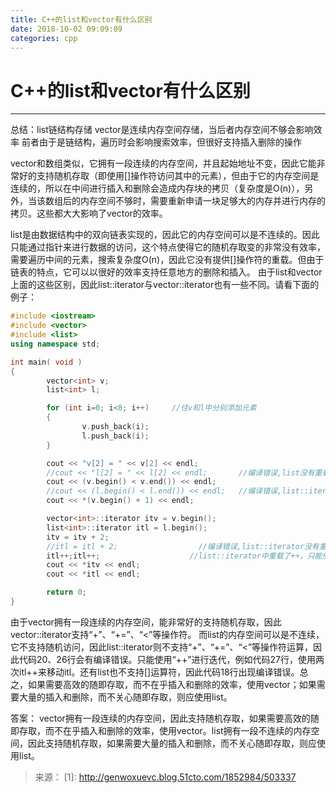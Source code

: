 ```yaml
---
title: C++的list和vector有什么区别
date: 2018-10-02 09:09:09
categories: cpp
---
```

# C++的list和vector有什么区别

---



总结：list链结构存储 vector是连续内存空间存储，当后者内存空间不够会影响效率
前者由于是链结构，遍历时会影响搜索效率，但很好支持插入删除的操作

vector和数组类似，它拥有一段连续的内存空间，并且起始地址不变，因此它能非常好的支持随机存取（即使用[]操作符访问其中的元素），但由于它的内存空间是连续的，所以在中间进行插入和删除会造成内存块的拷贝（复杂度是O(n)），另外，当该数组后的内存空间不够时，需要重新申请一块足够大的内存并进行内存的拷贝。这些都大大影响了vector的效率。

list是由数据结构中的双向链表实现的，因此它的内存空间可以是不连续的。因此只能通过指针来进行数据的访问，这个特点使得它的随机存取变的非常没有效率，需要遍历中间的元素，搜索复杂度O(n)，因此它没有提供[]操作符的重载。但由于链表的特点，它可以以很好的效率支持任意地方的删除和插入。
由于list和vector上面的这些区别，因此list::iterator与vector::iterator也有一些不同。请看下面的例子：
```c++
#include <iostream>
#include <vector>
#include <list>
using namespace std;

int main( void )
{
        vector<int> v; 
        list<int> l;

        for (int i=0; i<8; i++)     //往v和l中分别添加元素
        {
                v.push_back(i);
                l.push_back(i);
        }

        cout << "v[2] = " << v[2] << endl;
        //cout << "l[2] = " << l[2] << endl;       //编译错误,list没有重载[]
        cout << (v.begin() < v.end()) << endl;
        //cout << (l.begin() < l.end()) << endl;   //编译错误,list::iterator没有重载<或>
        cout << *(v.begin() + 1) << endl;

        vector<int>::iterator itv = v.begin();
        list<int>::iterator itl = l.begin();
        itv = itv + 2;
        //itl = itl + 2;                  //编译错误,list::iterator没有重载+
        itl++;itl++;                    //list::iterator中重载了++，只能使用++进行迭代访问。
        cout << *itv << endl;
        cout << *itl << endl;

        return 0;
}
```
由于vector拥有一段连续的内存空间，能非常好的支持随机存取，因此vector<int>::iterator支持“+”、“+=”、“<”等操作符。
而list的内存空间可以是不连续，它不支持随机访问，因此list<int>::iterator则不支持“+”、“+=”、“<”等操作符运算，因此代码20、26行会有编译错误。只能使用“++”进行迭代，例如代码27行，使用两次itl++来移动itl。还有list也不支持[]运算符，因此代码18行出现编译错误。总之，如果需要高效的随即存取，而不在乎插入和删除的效率，使用vector；如果需要大量的插入和删除，而不关心随即存取，则应使用list。

答案： vector拥有一段连续的内存空间，因此支持随机存取，如果需要高效的随即存取，而不在乎插入和删除的效率，使用vector。list拥有一段不连续的内存空间，因此支持随机存取，如果需要大量的插入和删除，而不关心随即存取，则应使用list。

>来源：
>[1]: <http://genwoxuevc.blog.51cto.com/1852984/503337>
 